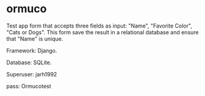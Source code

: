 # ormuco

Test app
form that accepts three fields as input: "Name", "Favorite Color", "Cats or Dogs". This form save the result in a relational database and ensure that "Name" is unique.

Framework: Django.

Database: SQLite.

Superuser: jarh1992

pass: Ormucotest
